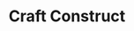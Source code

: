 ---
title: "Craft Construct"

feat:
  types: ["Item Creation"]
  prerequisite: |
    Craft Magic Arms and Armor, Craft Wondrous Item.
  benefit: |
    A creature with this feat can create any construct whose prerequisites it meets. Enchanting a construct takes one day for each 1,000 gp in its market price. To enchant a construct, a spellcaster must spend 1/25 the item's price in XP and use up raw materials costing half of this price (see individual construct monster entries for details).

    A creature with this feat can repair constructs that have taken damage. In one day of work, the creature can repair up to 20 points of damage by expending 50 gp per point of damage repaired.

    A newly created construct has average hit points for its Hit Dice.
---